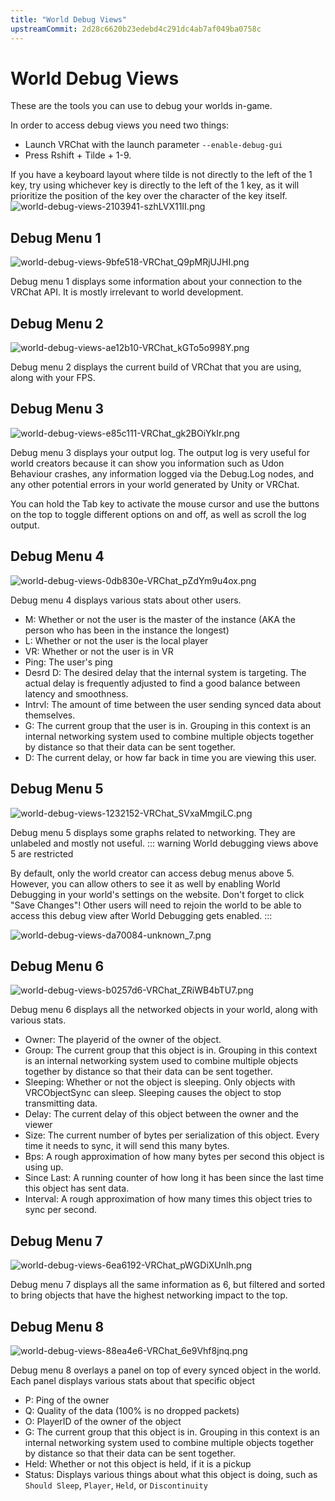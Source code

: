 ```yaml
---
title: "World Debug Views"
upstreamCommit: 2d28c6620b23edebd4c291dc4ab7af049ba0758c
---
```


# World Debug Views

These are the tools you can use to debug your worlds in-game.

In order to access debug views you need two things:
* Launch VRChat with the launch parameter `--enable-debug-gui`
* Press Rshift + Tilde + 1-9.

If you have a keyboard layout where tilde is not directly to the left of the 1 key, try using whichever key is directly to the left of the 1 key, as it will prioritize the position of the key over the character of the key itself.
![world-debug-views-2103941-szhLVX11II.png](/creators.vrchat.com/images/worlds/world-debug-views-2103941-szhLVX11II.png)

## Debug Menu 1

![world-debug-views-9bfe518-VRChat_Q9pMRjUJHI.png](/creators.vrchat.com/images/worlds/world-debug-views-9bfe518-VRChat_Q9pMRjUJHI.png)

Debug menu 1 displays some information about your connection to the VRChat API. It is mostly irrelevant to world development.
## Debug Menu 2

![world-debug-views-ae12b10-VRChat_kGTo5o998Y.png](/creators.vrchat.com/images/worlds/world-debug-views-ae12b10-VRChat_kGTo5o998Y.png)

Debug menu 2 displays the current build of VRChat that you are using, along with your FPS.
## Debug Menu 3

![world-debug-views-e85c111-VRChat_gk2BOiYkIr.png](/creators.vrchat.com/images/worlds/world-debug-views-e85c111-VRChat_gk2BOiYkIr.png)

Debug menu 3 displays your output log. The output log is very useful for world creators because it can show you information such as Udon Behaviour crashes, any information logged via the Debug.Log nodes, and any other potential errors in your world generated by Unity or VRChat.

You can hold the Tab key to activate the mouse cursor and use the buttons on the top to toggle different options on and off, as well as scroll the log output.
## Debug Menu 4

![world-debug-views-0db830e-VRChat_pZdYm9u4ox.png](/creators.vrchat.com/images/worlds/world-debug-views-0db830e-VRChat_pZdYm9u4ox.png)

Debug menu 4 displays various stats about other users.
* M: Whether or not the user is the master of the instance (AKA the person who has been in the instance the longest)
* L: Whether or not the user is the local player
* VR: Whether or not the user is in VR
* Ping: The user's ping
* Desrd D: The desired delay that the internal system is targeting. The actual delay is frequently adjusted to find a good balance between latency and smoothness.
* Intrvl: The amount of time between the user sending synced data about themselves.
* G: The current group that the user is in. Grouping in this context is an internal networking system used to combine multiple objects together by distance so that their data can be sent together.
* D: The current delay, or how far back in time you are viewing this user.
## Debug Menu 5

![world-debug-views-1232152-VRChat_SVxaMmgiLC.png](/creators.vrchat.com/images/worlds/world-debug-views-1232152-VRChat_SVxaMmgiLC.png)

Debug menu 5 displays some graphs related to networking. They are unlabeled and mostly not useful.
::: warning World debugging views above 5 are restricted

By default, only the world creator can access debug menus above 5. However, you can allow others to see it as well by enabling World Debugging in your world's settings on the website. Don't forget to click "Save Changes"! Other users will need to rejoin the world to be able to access this debug view after World Debugging gets enabled.
:::

![world-debug-views-da70084-unknown_7.png](/creators.vrchat.com/images/worlds/world-debug-views-da70084-unknown_7.png)

## Debug Menu 6

![world-debug-views-b0257d6-VRChat_ZRiWB4bTU7.png](/creators.vrchat.com/images/worlds/world-debug-views-b0257d6-VRChat_ZRiWB4bTU7.png)

Debug menu 6 displays all the networked objects in your world, along with various stats.
* Owner: The playerid of the owner of the object.
* Group: The current group that this object is in. Grouping in this context is an internal networking system used to combine multiple objects together by distance so that their data can be sent together.
* Sleeping: Whether or not the object is sleeping. Only objects with VRCObjectSync can sleep. Sleeping causes the object to stop transmitting data.
* Delay: The current delay of this object between the owner and the viewer
* Size: The current number of bytes per serialization of this object. Every time it needs to sync, it will send this many bytes.
* Bps: A rough approximation of how many bytes per second this object is using up.
* Since Last: A running counter of how long it has been since the last time this object has sent data.
* Interval: A rough approximation of how many times this object tries to sync per second.
## Debug Menu 7

![world-debug-views-6ea6192-VRChat_pWGDiXUnlh.png](/creators.vrchat.com/images/worlds/world-debug-views-6ea6192-VRChat_pWGDiXUnlh.png)

Debug menu 7 displays all the same information as 6, but filtered and sorted to bring objects that have the highest networking impact to the top.
## Debug Menu 8

![world-debug-views-88ea4e6-VRChat_6e9Vhf8jnq.png](/creators.vrchat.com/images/worlds/world-debug-views-88ea4e6-VRChat_6e9Vhf8jnq.png)

Debug menu 8 overlays a panel on top of every synced object in the world. Each panel displays various stats about that specific object
* P: Ping of the owner
* Q: Quality of the data (100% is no dropped packets)
* O: PlayerID of the owner of the object
* G: The current group that this object is in. Grouping in this context is an internal networking system used to combine multiple objects together by distance so that their data can be sent together.
* Held: Whether or not this object is held, if it is a pickup
* Status: Displays various things about what this object is doing, such as `Should Sleep`, `Player`, `Held`, or `Discontinuity`
